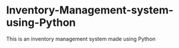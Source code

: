# Inventory-Management-system-using-Python
This is an inventory management system made using Python
